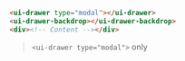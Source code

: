 ```html
<ui-drawer type="modal"></ui-drawer>
<ui-drawer-backdrop></ui-drawer-backdrop>
<div><!-- Content --></div>
```

> `<ui-drawer type="modal">` only
